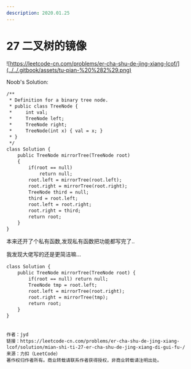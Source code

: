 ```yaml
---
description: 2020.01.25
---
```


# 27 二叉树的镜像

![https://leetcode-cn.com/problems/er-cha-shu-de-jing-xiang-lcof/](../../.gitbook/assets/tu-pian-%20%282%29.png)



Noob's Solution:

```text
/**
 * Definition for a binary tree node.
 * public class TreeNode {
 *     int val;
 *     TreeNode left;
 *     TreeNode right;
 *     TreeNode(int x) { val = x; }
 * }
 */
class Solution {
    public TreeNode mirrorTree(TreeNode root)
    {
        if(root == null)
            return null;
        root.left = mirrorTree(root.left);
        root.right = mirrorTree(root.right);
        TreeNode third = null;
        third = root.left;
        root.left = root.right;
        root.right = third;
        return root;
    }
}
```

本来还开了个私有函数,发现私有函数把功能都写完了..

我发现大佬写的还是更简洁嘛...

```text
class Solution {
    public TreeNode mirrorTree(TreeNode root) {
        if(root == null) return null;
        TreeNode tmp = root.left;
        root.left = mirrorTree(root.right);
        root.right = mirrorTree(tmp);
        return root;
    }
}


作者：jyd
链接：https://leetcode-cn.com/problems/er-cha-shu-de-jing-xiang-lcof/solution/mian-shi-ti-27-er-cha-shu-de-jing-xiang-di-gui-fu-/
来源：力扣（LeetCode）
著作权归作者所有。商业转载请联系作者获得授权，非商业转载请注明出处。
```



